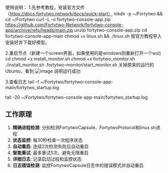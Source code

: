 使用说明：
1.先参考教程，安装官方文件（https://docs.fortytwo.network/docs/quick-start）
mkdir -p ~/Fortytwo && cd ~/Fortytwo
curl -L -o fortytwo-console-app.zip https://github.com/Fortytwo-Network/fortytwo-console-app/archive/refs/heads/main.zip
unzip fortytwo-console-app.zip
cd fortytwo-console-app-main
chmod +x linux.sh && ./linux.sh
按官方教程导入安装好并下载好模型。

2.重启节点（新建一个screen界面，如果使用的是windows则重新打开一个wsl)
cd
chmod +x install_monitor.sh
chmod +x fortytwo_monitor.sh
./install_monitor.sh
.fortytwo-monitor/start_monitor.sh
关掉原来的运行的Ubuntu，看到
![image](https://github.com/user-attachments/assets/5b82829a-00e0-4abc-b368-7031cbb288fb)
说明运行成功

3.查看日志
tail -f ~/Fortytwo/fortytwo-console-app-main/fortytwo_startup.log

tail -20 ~/Fortytwo/fortytwo-console-app-main/fortytwo_startup.log

## 工作原理

1. **精确进程检测**: 分别检测FortytwoCapsule、FortytwoProtocol和linux.sh进程
2. **状态监控**: 每30秒检查一次程序状态
3. **自动重启**: 连续2次检测失败后自动重启
4. **智能重试**: 最多重试5次，避免无限重启
5. **详细日志**: 记录启动过程和监控状态
6. **日志错误检测**: 监控FortytwoCapsule日志中的错误模式并自动重启



